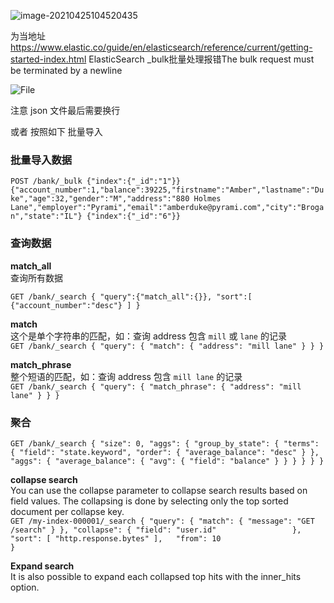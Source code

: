 

![image-20210425104520435](https://gitee.com/kest/blog_images/raw/master/img/image-20210425104520435.png)



为当地址 https://www.elastic.co/guide/en/elasticsearch/reference/current/getting-started-index.html
ElasticSearch _bulk批量处理报错The bulk request must be terminated by a newline

<img src="https://gitee.com/kest/blog_images/raw/master/img/file.png" alt="File"  />

注意 json 文件最后需要换行

或者 按照如下 批量导入

### 批量导入数据
``
POST /bank/_bulk
{"index":{"_id":"1"}}
{"account_number":1,"balance":39225,"firstname":"Amber","lastname":"Duke","age":32,"gender":"M","address":"880 Holmes Lane","employer":"Pyrami","email":"amberduke@pyrami.com","city":"Brogan","state":"IL"}
{"index":{"_id":"6"}}
``

### 查询数据
<b>match_all</b></br>
查询所有数据
</br>

``
GET /bank/_search
{
  "query":{"match_all":{}},
  "sort":[
      {"account_number":"desc"}
    ]
}
``

<b>match</b></br>
这个是单个字符串的匹配，如：查询 address 包含 ``mill`` 或 ``lane`` 的记录
</br>
``
GET /bank/_search
{
  "query": { "match": { "address": "mill lane" } }
}
``

<b>match_phrase</b></br>
整个短语的匹配，如：查询 address 包含 ``mill lane`` 的记录
</br>
``
GET /bank/_search
{
  "query": { "match_phrase": { "address": "mill lane" } }
}
``

### 聚合
``
GET /bank/_search
{
  "size": 0,
  "aggs": {
    "group_by_state": {
      "terms": {
        "field": "state.keyword",
        "order": {
          "average_balance": "desc"
        }
      },
      "aggs": {
        "average_balance": {
          "avg": {
            "field": "balance"
          }
        }
      }
    }
  }
}
``

<b>collapse search</b></br>
You can use the collapse parameter to collapse search results based on field values. The collapsing is done by selecting only the top sorted document per collapse key.
</br>
``
GET /my-index-000001/_search
{
  "query": {
    "match": {
      "message": "GET /search"
    }
  },
  "collapse": {
    "field": "user.id"                
  },
  "sort": [ "http.response.bytes" ],  
  "from": 10                          
}
``

<b>Expand search</b></br>
It is also possible to expand each collapsed top hits with the inner_hits option.
</br>
